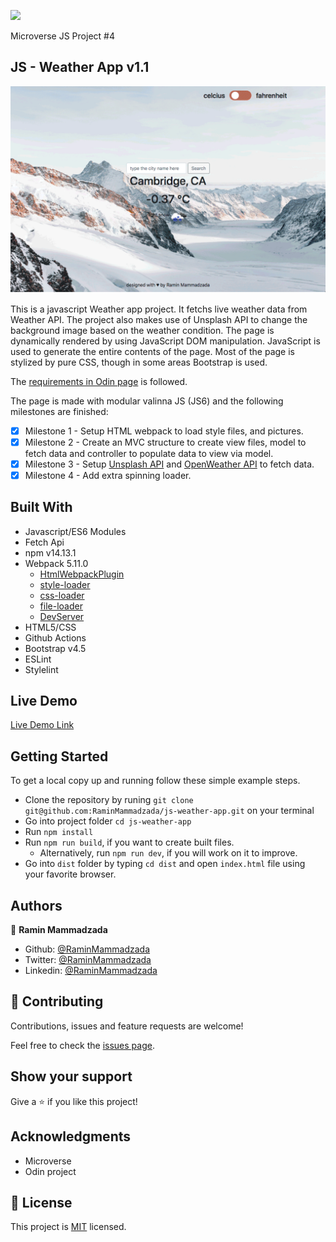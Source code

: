 ![](https://img.shields.io/badge/Microverse-blueviolet)

Microverse JS Project #4

## JS - Weather App v1.1

![screenshot](./docs/images/screenshot.gif)

This is a javascript Weather app project. It fetchs live weather data from Weather API. The project also makes use of Unsplash API to change the background image based on the weather condition. The page is dynamically rendered by using JavaScript DOM manipulation. JavaScript is used to generate the entire contents of the page. Most of the page is stylized by pure CSS, though in some areas Bootstrap is used.

The [requirements in Odin page](https://www.theodinproject.com/courses/javascript/lessons/weather-app) is followed.

The page is made with modular valinna JS (JS6) and the following milestones are finished:

- [x] Milestone 1 - Setup HTML webpack to load style files, and pictures.
- [x] Milestone 2 - Create an MVC structure to create view files, model to fetch data and controller to populate data to view via model.
- [x] Milestone 3 - Setup [Unsplash API](https://unsplash.com/developers) and [OpenWeather API](https://openweathermap.org/api) to fetch data.
- [x] Milestone 4 - Add extra spinning loader.

## Built With

- Javascript/ES6 Modules
- Fetch Api
- npm v14.13.1
- Webpack 5.11.0
  - [HtmlWebpackPlugin](https://webpack.js.org/plugins/html-webpack-plugin/)
  - [style-loader](https://webpack.js.org/loaders/style-loader/#root)
  - [css-loader](https://webpack.js.org/loaders/css-loader/#root)
  - [file-loader](https://webpack.js.org/loaders/file-loader/#root)
  - [DevServer](https://webpack.js.org/configuration/dev-server/)
- HTML5/CSS
- Github Actions
- Bootstrap v4.5
- ESLint
- Stylelint

## Live Demo

[Live Demo Link](https://raminmammadzada.github.io/js-weather-app/)

## Getting Started

To get a local copy up and running follow these simple example steps.

- Clone the repository by runing `git clone git@github.com:RaminMammadzada/js-weather-app.git` on your terminal
- Go into project folder `cd js-weather-app`
- Run `npm install`
- Run `npm run build`, if you want to create built files.
  - Alternatively, run `npm run dev`, if you will work on it to improve.
- Go into `dist` folder by typing `cd dist` and open `index.html` file using your favorite browser.

## Authors

👤 **Ramin Mammadzada**

- Github: [@RaminMammadzada](https://github.com/RaminMammadzada)
- Twitter: [@RaminMammadzada](https://twitter.com/RaminMammadzada)
- Linkedin: [@RaminMammadzada](https://www.linkedin.com/in/raminmammadzada)

## 🤝 Contributing

Contributions, issues and feature requests are welcome!

Feel free to check the [issues page](issues/).

## Show your support

Give a ⭐️ if you like this project!

## Acknowledgments

- Microverse
- Odin project

## 📝 License

This project is [MIT](lic.url) licensed.
